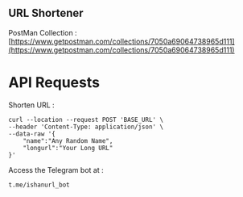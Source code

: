 ## URL Shortener

PostMan Collection : [https://www.getpostman.com/collections/7050a69064738965d111](https://www.getpostman.com/collections/7050a69064738965d111)

# API Requests

Shorten URL :

```
curl --location --request POST 'BASE_URL' \
--header 'Content-Type: application/json' \
--data-raw '{
    "name":"Any Random Name",
    "longurl":"Your Long URL"
}'
```
Access the Telegram bot at :
```
t.me/ishanurl_bot
```